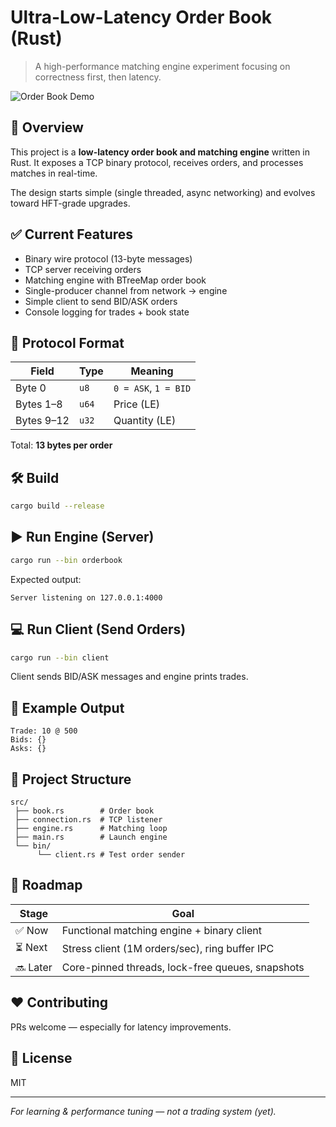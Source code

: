 # Ultra-Low-Latency Order Book (Rust)

> A high-performance matching engine experiment focusing on correctness first, then latency.

![Order Book Demo](./assets/orderbook.png)

## 🚀 Overview

This project is a **low-latency order book and matching engine** written in Rust. It exposes a TCP binary protocol, receives orders, and processes matches in real-time.

The design starts simple (single threaded, async networking) and evolves toward HFT-grade upgrades.

## ✅ Current Features

* Binary wire protocol (13-byte messages)
* TCP server receiving orders
* Matching engine with BTreeMap order book
* Single-producer channel from network → engine
* Simple client to send BID/ASK orders
* Console logging for trades + book state

## 🧠 Protocol Format

| Field      | Type  | Meaning              |
| ---------- | ----- | -------------------- |
| Byte 0     | `u8`  | `0 = ASK`, `1 = BID` |
| Bytes 1–8  | `u64` | Price (LE)           |
| Bytes 9–12 | `u32` | Quantity (LE)        |

Total: **13 bytes per order**

## 🛠️ Build

```bash
cargo build --release
```

## ▶️ Run Engine (Server)

```bash
cargo run --bin orderbook
```

Expected output:

```
Server listening on 127.0.0.1:4000
```

## 💻 Run Client (Send Orders)

```bash
cargo run --bin client
```

Client sends BID/ASK messages and engine prints trades.

## 🧪 Example Output

```
Trade: 10 @ 500
Bids: {}
Asks: {}
```

## 📂 Project Structure

```
src/
 ├── book.rs        # Order book
 ├── connection.rs  # TCP listener
 ├── engine.rs      # Matching loop
 ├── main.rs        # Launch engine
 └── bin/
      └── client.rs # Test order sender
```

## 🧭 Roadmap

| Stage    | Goal                                             |
| -------- | ------------------------------------------------ |
| ✅ Now    | Functional matching engine + binary client       |
| ⏳ Next   | Stress client (1M orders/sec), ring buffer IPC   |
| 🔜 Later | Core-pinned threads, lock-free queues, snapshots |

## ❤️ Contributing

PRs welcome — especially for latency improvements.

## 📜 License

MIT

---

*For learning & performance tuning — not a trading system (yet).*

